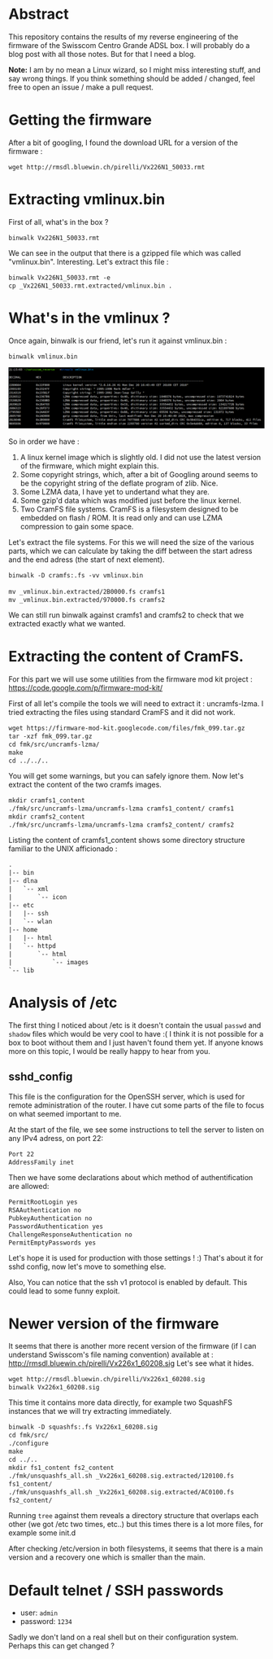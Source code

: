 # Abstract
This repository contains the results of my reverse engineering of the firmware
of the Swisscom Centro Grande ADSL box. I will probably do a blog post with all
those notes. But for that I need a blog.

**Note:** I am by no mean a Linux wizard, so I might miss interesting stuff, and
say wrong things. If you think something should be added / changed, feel free to
open an issue / make a pull request.

# Getting the firmware
After a bit of googling, I found the download URL for a version of the firmware :

    wget http://rmsdl.bluewin.ch/pirelli/Vx226N1_50033.rmt

# Extracting vmlinux.bin
First of all, what's in the box ?

    binwalk Vx226N1_50033.rmt

We can see in the output that there is a gzipped file which was called
"vmlinux.bin". Interesting. Let's extract this file :

    binwalk Vx226N1_50033.rmt -e
    cp _Vx226N1_50033.rmt.extracted/vmlinux.bin .

# What's in the vmlinux ?
Once again, binwalk is our friend, let's run it against vmlinux.bin :

    binwalk vmlinux.bin

![alt text](https://github.com/antoinealb/swisscom_centro_grande/raw/master/binwalk_vmlinux.png "Binwalk result on vmlinux.bin")

So in order we have :

1. A linux kernel image which is slightly old. I did not use the latest
   version of the firmware, which might explain this.
2. Some copyright strings, which, after a bit of Googling around seems to be
   the copyright string of the deflate program of zlib. Nice.
3. Some LZMA data, I have yet to undertand what they are.
4. Some gzip'd data which was modified just before the linux kernel.
4. Two CramFS file systems. CramFS is a filesystem designed to be embedded on
   flash / ROM. It is read only and can use LZMA compression to gain some
   space.

Let's extract the file systems. For this we will need the size of the various
parts, which we can calculate by taking the diff between the start adress and
the end adress (the start of next element).

    binwalk -D cramfs:.fs -vv vmlinux.bin

    mv _vmlinux.bin.extracted/2B0000.fs cramfs1
    mv _vmlinux.bin.extracted/970000.fs cramfs2

We can still run binwalk against cramfs1 and cramfs2 to check that we
extracted exactly what we wanted.

# Extracting the content of CramFS.
For this part we will use some utilities from the firmware mod kit project :
https://code.google.com/p/firmware-mod-kit/

First of all let's compile the tools we will need to extract it :
uncramfs-lzma. I tried extracting the files using standard CramFS and it did
not work.

    wget https://firmware-mod-kit.googlecode.com/files/fmk_099.tar.gz
    tar -xzf fmk_099.tar.gz
    cd fmk/src/uncramfs-lzma/
    make
    cd ../../..

You will get some warnings, but you can safely ignore them. Now let's extract
the content of the two cramfs images.

    mkdir cramfs1_content
    ./fmk/src/uncramfs-lzma/uncramfs-lzma cramfs1_content/ cramfs1
    mkdir cramfs2_content
    ./fmk/src/uncramfs-lzma/uncramfs-lzma cramfs2_content/ cramfs2

Listing the content of cramfs1_content shows some directory structure familiar
to the UNIX afficionado :

```
.
|-- bin
|-- dlna
|   `-- xml
|       `-- icon
|-- etc
|   |-- ssh
|   `-- wlan
|-- home
|   |-- html
|   `-- httpd
|       `-- html
|           `-- images
`-- lib
```
# Analysis of /etc
The first thing I noticed about /etc is it doesn't contain the usual `passwd` and `shadow` files which would be very cool to have :(
I think it is not possible for a box to boot without them and I just haven't found them yet.
If anyone knows more on this topic, I would be really happy to hear from you.
## sshd_config
This file is the configuration for the OpenSSH server, which is used for remote
administration of the router. I have cut some parts of the file to focus on what
seemed important to me.

At the start of the file, we see some instructions to tell the server to listen
on any IPv4 adress, on port 22:

```
Port 22
AddressFamily inet
```

Then we have some declarations about which method of authentification are allowed:

```
PermitRootLogin yes
RSAAuthentication no
PubkeyAuthentication no
PasswordAuthentication yes
ChallengeResponseAuthentication no
PermitEmptyPasswords yes
```

Let's hope it is used for production with those settings ! :) That's about it
for sshd config, now let's move to something else.

Also, You can notice that the ssh v1 protocol is enabled by default. This could lead to some funny exploit.

# Newer version of the firmware
It seems that there is another more recent version of the firmware (if I can understand Swisscom's file naming convention)
available at : http://rmsdl.bluewin.ch/pirelli/Vx226x1_60208.sig Let's see what it hides.

```
wget http://rmsdl.bluewin.ch/pirelli/Vx226x1_60208.sig
binwalk Vx226x1_60208.sig
```

This time it contains more data directly, for example two SquashFS instances that we will try extracting immediately.

```
binwalk -D squashfs:.fs Vx226x1_60208.sig
cd fmk/src/
./configure
make
cd ../..
mkdir fs1_content fs2_content
./fmk/unsquashfs_all.sh _Vx226x1_60208.sig.extracted/120100.fs fs1_content/
./fmk/unsquashfs_all.sh _Vx226x1_60208.sig.extracted/AC0100.fs fs2_content/
```

Running `tree` against them reveals a directory structure that overlaps each other (we got /etc two times, etc..) but this times there is a lot more files, for example some init.d

After checking /etc/version in both filesystems, it seems that there is a main version and a recovery one which is smaller than the main.

# Default telnet / SSH passwords
* user: `admin`
* password: `1234`

Sadly we don't land on a real shell but on their configuration system.
Perhaps this can get changed ?
